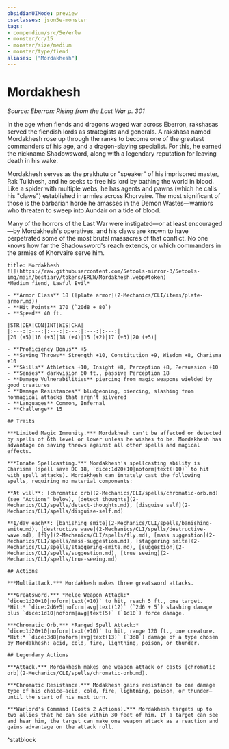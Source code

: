```yaml
---
obsidianUIMode: preview
cssclasses: json5e-monster
tags:
- compendium/src/5e/erlw
- monster/cr/15
- monster/size/medium
- monster/type/fiend
aliases: ["Mordakhesh"]
---
```

# Mordakhesh
*Source: Eberron: Rising from the Last War p. 301*  

In the age when fiends and dragons waged war across Eberron, rakshasas served the fiendish lords as strategists and generals. A rakshasa named Mordakhesh rose up through the ranks to become one of the greatest commanders of his age, and a dragon-slaying specialist. For this, he earned the nickname Shadowsword, along with a legendary reputation for leaving death in his wake.

Mordakhesh serves as the prakhutu or "speaker" of his imprisoned master, Rak Tulkhesh, and he seeks to free his lord by bathing the world in blood. Like a spider with multiple webs, he has agents and pawns (which he calls his "claws") established in armies across Khorvaire. The most significant of those is the barbarian horde he amasses in the Demon Wastes—warriors who threaten to sweep into Aundair on a tide of blood.

Many of the horrors of the Last War were instigated—or at least encouraged—by Mordakhesh's operatives, and his claws are known to have perpetrated some of the most brutal massacres of that conflict. No one knows how far the Shadowsword's reach extends, or which commanders in the armies of Khorvaire serve him.

```ad-statblock
title: Mordakhesh
![](https://raw.githubusercontent.com/5etools-mirror-3/5etools-img/main/bestiary/tokens/ERLW/Mordakhesh.webp#token)
*Medium fiend, Lawful Evil*

- **Armor Class** 18 ([plate armor](2-Mechanics/CLI/items/plate-armor.md))
- **Hit Points** 170 (`20d8 + 80`)
- **Speed** 40 ft.

|STR|DEX|CON|INT|WIS|CHA|
|:---:|:---:|:---:|:---:|:---:|:---:|
|20 (+5)|16 (+3)|18 (+4)|15 (+2)|17 (+3)|20 (+5)|

- **Proficiency Bonus** +5
- **Saving Throws** Strength +10, Constitution +9, Wisdom +8, Charisma +10
- **Skills** Athletics +10, Insight +8, Perception +8, Persuasion +10
- **Senses** darkvision 60 ft., passive Perception 18
- **Damage Vulnerabilities** piercing from magic weapons wielded by good creatures
- **Damage Resistances** bludgeoning, piercing, slashing from nonmagical attacks that aren't silvered
- **Languages** Common, Infernal
- **Challenge** 15

## Traits

***Limited Magic Immunity.*** Mordakhesh can't be affected or detected by spells of 6th level or lower unless he wishes to be. Mordakhesh has advantage on saving throws against all other spells and magical effects.

***Innate Spellcasting.*** Mordakhesh's spellcasting ability is Charisma (spell save DC 18, `dice:1d20+10|noform|text(+10)` to hit with spell attacks). Mordakhesh can innately cast the following spells, requiring no material components:

**At will**: [chromatic orb](2-Mechanics/CLI/spells/chromatic-orb.md) (see "Actions" below), [detect thoughts](2-Mechanics/CLI/spells/detect-thoughts.md), [disguise self](2-Mechanics/CLI/spells/disguise-self.md)

**1/day each**: [banishing smite](2-Mechanics/CLI/spells/banishing-smite.md), [destructive wave](2-Mechanics/CLI/spells/destructive-wave.md), [fly](2-Mechanics/CLI/spells/fly.md), [mass suggestion](2-Mechanics/CLI/spells/mass-suggestion.md), [staggering smite](2-Mechanics/CLI/spells/staggering-smite.md), [suggestion](2-Mechanics/CLI/spells/suggestion.md), [true seeing](2-Mechanics/CLI/spells/true-seeing.md)

## Actions

***Multiattack.*** Mordakhesh makes three greatsword attacks.

***Greatsword.*** *Melee Weapon Attack:* `dice:1d20+10|noform|text(+10)` to hit, reach 5 ft., one target. *Hit:* `dice:2d6+5|noform|avg|text(12)` (`2d6 + 5`) slashing damage plus `dice:1d10|noform|avg|text(5)` (`1d10`) force damage.

***Chromatic Orb.*** *Ranged Spell Attack:* `dice:1d20+10|noform|text(+10)` to hit, range 120 ft., one creature. *Hit:* `dice:3d8|noform|avg|text(13)` (`3d8`) damage of a type chosen by Mordakhesh: acid, cold, fire, lightning, poison, or thunder.

## Legendary Actions

***Attack.*** Mordakhesh makes one weapon attack or casts [chromatic orb](2-Mechanics/CLI/spells/chromatic-orb.md).

***Chromatic Resistance.*** Modakhesh gains resistance to one damage type of his choice—acid, cold, fire, lightning, poison, or thunder—until the start of his next turn.

***Warlord's Command (Costs 2 Actions).*** Mordakhesh targets up to two allies that he can see within 30 feet of him. If a target can see and hear him, the target can make one weapon attack as a reaction and gains advantage on the attack roll.
```
^statblock